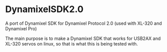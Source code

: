 DynamixelSDK2.0
===============

A port of Dynamixel SDK for Dynamixel Protocol 2.0 (used with XL-320 and Dynamixel Pro)

The main purpose is to make a Dynamixel SDK that works for USB2AX and XL-320 servos on linux, so that
is what this is being tested with.
